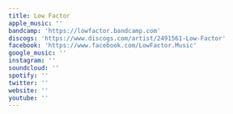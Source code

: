 ```yaml
---
title: Low Factor
apple_music: ''
bandcamp: 'https://lowfactor.bandcamp.com'
discogs: 'https://www.discogs.com/artist/2491561-Low-Factor'
facebook: 'https://www.facebook.com/LowFactor.Music'
google_music: ''
instagram: ''
soundcloud: ''
spotify: ''
twitter: ''
website: ''
youtube: ''
---
```

